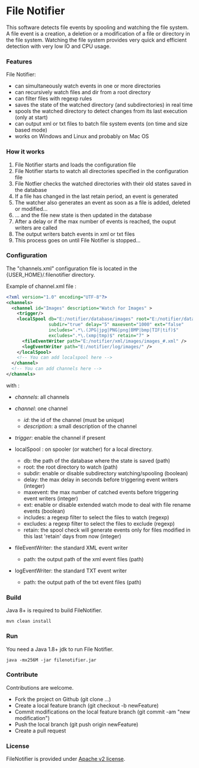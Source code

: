 # File Notifier

This software detects file events by spooling and watching the file system. 
A file event is a creation, a deletion or a modification of a file or directory in the file system.
Watching the file system provides very quick and efficient detection with very low IO and CPU usage. 

### Features

File Notifier:
* can simultaneously watch events in one or more directories 
* can recursively watch files and dir from a root directory 
* can filter files with regexp rules
* saves the state of the watched directory (and subdirectories) in real time
* spools the watched directory to detect changes from its last execution (only at start)
* can output xml or txt files to batch file system events (on time and size based mode)
* works on Windows and Linux and probably on Mac OS

### How it works

1. File Notifier starts and loads the configuration file
2. File Notifier starts to watch all directories specified in the configuration file
3. File Notfier checks the watched directories with their old states saved in the database
4. If a file has changed in the last retain period, an event is generated
5. The watcher also generates an event as soon as a file is added, deleted or modified...
6. ... and the file new state is then updated in the database
7. After a delay or if the max number of events is reached, the ouput writers are called
9. The output writers batch events in xml or txt files 
10. This process goes on until File Notifier is stopped...

### Configuration

The "channels.xml" configuration file is located in the {USER\_HOME}/.filenotifier directory.

Example of channel.xml file :
```xml
<?xml version="1.0" encoding="UTF-8"?>
<channels>
  <channel id="Images" description="Watch for Images" >
    <trigger/>
    <localSpool db="E:/notifier/database/images" root="E:/notifier/data/images" 
                subdir="true" delay="5" maxevent="1000" ext="false" 
                includes=".*\.(JPG|jpg|PNG|png|BMP|bmp|TIF|tif)$" 
                excludes=".*\.(xmp|tmp)$" retain="7" >
      <fileEventWriter path="E:/notifier/xml/images/images_#.xml" />
      <logEventWriter path="E:/notifier/log/images/" />
    </localSpool>
    <!-- You can add localspool here -->
  </channel>
  <!-- You can add channels here -->
</channels>
```
with :

* _channels_: all channels

* _channel_: one channel
  * _id_: the id of the channel (must be unique)
  * _description_: a small description of the channel 

* _trigger_: enable the channel if present

* localSpool : on spooler (or watcher) for a local directory.
  * db: the path of the database where the state is saved (path)
  * root: the root directory to watch (path)
  * subdir: enable or disable subdirectory watching/spooling (boolean)
  * delay: the max delay in seconds before triggering event writers  (integer)
  * maxevent: the max number of catched events before triggering event writers (integer)
  * ext:  enable or disable extended watch mode to deal with file rename events (boolean)
  * includes: a regexp filter to select the files to watch (regexp)
  * excludes: a regexp filter to select the files to exclude (regexp)
  * retain: the spool check will generate events only for files modified in this last 'retain' days from now (integer)    
  
* fileEventWriter: the standard XML event writer 
  * path: the output path of the xml event files (path)
 
* logEventWriter: the standard TXT event writer
  * path: the output path of the txt event files (path)

### Build

Java 8+ is required to build FileNotifier. 

```
mvn clean install
```

### Run

You need a Java 1.8+ jdk to run File Notifier.

```
java -mx256M -jar filenotifier.jar
```

### Contribute

Contributions are welcome.

* Fork the project on Github (git clone ...)
* Create a local feature branch (git checkout -b newFeature)
* Commit modifications on the local feature branch (git commit -am "new modification")
* Push the local branch (git push origin newFeature)
* Create a pull request

### License

FileNotifier is provided under [Apache v2 license](http://www.apache.org/licenses/LICENSE-2.0).

